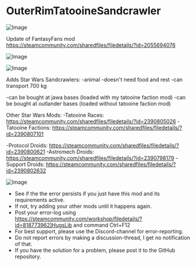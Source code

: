 # OuterRimTatooineSandcrawler

![Image](https://i.imgur.com/buuPQel.png)

Update of FantasyFans mod
https://steamcommunity.com/sharedfiles/filedetails/?id=2055694076

![Image](https://i.imgur.com/pufA0kM.png)

	
![Image](https://i.imgur.com/Z4GOv8H.png)

Adds Star Wars Sandcrawlers:
-animal
-doesn't need food and rest
-can transport 700 kg

-can be bought at jawa bases (loaded with my tatooine faction mod)
-can be bought at outlander bases (loaded without tatooine faction mod)

Other Star Wars Mods:
-Tatooine Races: https://steamcommunity.com/sharedfiles/filedetails/?id=2390805026
-Tatooine Factions: https://steamcommunity.com/sharedfiles/filedetails/?id=2390807101

-Protocol Droids: https://steamcommunity.com/sharedfiles/filedetails/?id=2390800621
-Astromech Droids: https://steamcommunity.com/sharedfiles/filedetails/?id=2390798179
-Support Droids: https://steamcommunity.com/sharedfiles/filedetails/?id=2390802632

![Image](https://i.imgur.com/PwoNOj4.png)



-  See if the the error persists if you just have this mod and its requirements active.
-  If not, try adding your other mods until it happens again.
-  Post your error-log using https://steamcommunity.com/workshop/filedetails/?id=818773962]HugsLib and command Ctrl+F12
-  For best support, please use the Discord-channel for error-reporting.
-  Do not report errors by making a discussion-thread, I get no notification of that.
-  If you have the solution for a problem, please post it to the GitHub repository.




